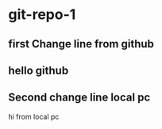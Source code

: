 
# git-repo-1
##  first Change line from github 
## hello github
## Second change line local pc

hi from local pc
